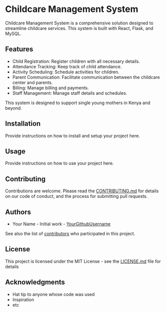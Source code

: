 # Childcare Management System

Childcare Management System is a comprehensive solution designed to streamline childcare services. This system is built with React, Flask, and MySQL.

## Features

- Child Registration: Register children with all necessary details.
- Attendance Tracking: Keep track of child attendance.
- Activity Scheduling: Schedule activities for children.
- Parent Communication: Facilitate communication between the childcare center and parents.
- Billing: Manage billing and payments.
- Staff Management: Manage staff details and schedules.

This system is designed to support single young mothers in Kenya and beyond. 

## Installation

Provide instructions on how to install and setup your project here.

## Usage

Provide instructions on how to use your project here.

## Contributing

Contributions are welcome. Please read the [CONTRIBUTING.md](CONTRIBUTING.md) for details on our code of conduct, and the process for submitting pull requests.

## Authors

- Your Name - Initial work - [YourGithubUsername](https://github.com/YourGithubUsername)

See also the list of [contributors](https://github.com/your-repo/childcare-management-system/contributors) who participated in this project.

## License

This project is licensed under the MIT License - see the [LICENSE.md](LICENSE.md) file for details

## Acknowledgments

- Hat tip to anyone whose code was used
- Inspiration
- etc